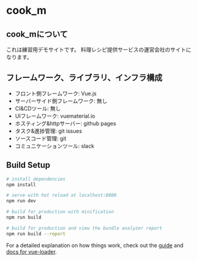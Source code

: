 # cook_m
## cook_mについて
これは練習用デモサイトです。
料理レシピ提供サービスの運営会社のサイトになります。
## フレームワーク、ライブラリ、インフラ構成
- フロント側フレームワーク: Vue.js
- サーバーサイド側フレームワーク: 無し
- CI&CDツール: 無し
- UIフレームワーク: vuematerial.io
- ホスティング&httpサーバー: github pages
- タスク&進捗管理: git issues
- ソースコード管理: git
- コミュニケーションツール: slack


## Build Setup

``` bash
# install dependencies
npm install

# serve with hot reload at localhost:8080
npm run dev

# build for production with minification
npm run build

# build for production and view the bundle analyzer report
npm run build --report
```

For a detailed explanation on how things work, check out the [guide](http://vuejs-templates.github.io/webpack/) and [docs for vue-loader](http://vuejs.github.io/vue-loader).

